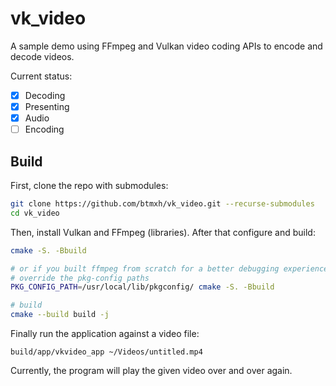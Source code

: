 # vk_video

A sample demo using FFmpeg and Vulkan video coding APIs to encode and decode videos.

Current status:
- [x] Decoding
- [x] Presenting
- [x] Audio
- [ ] Encoding

## Build

First, clone the repo with submodules:
```sh
git clone https://github.com/btmxh/vk_video.git --recurse-submodules
cd vk_video
```

Then, install Vulkan and FFmpeg (libraries). After that configure and build:
```sh
cmake -S. -Bbuild

# or if you built ffmpeg from scratch for a better debugging experience,
# override the pkg-config paths
PKG_CONFIG_PATH=/usr/local/lib/pkgconfig/ cmake -S. -Bbuild

# build
cmake --build build -j
```

Finally run the application against a video file:
```
build/app/vkvideo_app ~/Videos/untitled.mp4
```

Currently, the program will play the given video over and over again.


